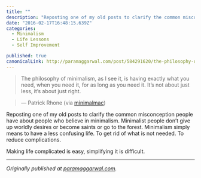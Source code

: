 ```yaml
---
title: ""
description: "Reposting one of my old posts to clarify the common misconception people have about people who believe in minimalism. Minimalist people don’t give up worldly desires or become saints or go to the…"
date: "2016-02-17T16:48:15.639Z"
categories: 
  - Minimalism
  - Life Lessons
  - Self Improvement

published: true
canonicalLink: http://paramaggarwal.com/post/584291620/the-philosophy-of-minimalism-as-i-see-it-is
---
```


> The philosophy of minimalism, as I see it, is having exactly what you need, when you need it, for as long as you need it. It’s not about just less, it’s about just right.

> — Patrick Rhone (via [minimalmac](http://t.umblr.com/redirect?z=http%3A%2F%2Fminimalmac.com%2Fpost%2F583066836%2Fthe-philosophy-of-minimalism-as-i-see-it-is&t=NWNlN2YwOTNjNDQ2YjE2MGYyNGRkMDE3NWVjYjhmMWNiYWRjYmM5OCxEUGlYWjk0Mg%3D%3D))

Reposting one of my old posts to clarify the common misconception people have about people who believe in minimalism. Minimalist people don’t give up worldly desires or become saints or go to the forest. Minimalism simply means to have a less confusing life. To get rid of what is not needed. To reduce complications.

Making life complicated is easy, simplifying it is difficult.

---

_Originally published at_ [_paramaggarwal.com_](http://paramaggarwal.com/post/584291620/the-philosophy-of-minimalism-as-i-see-it-is)_._